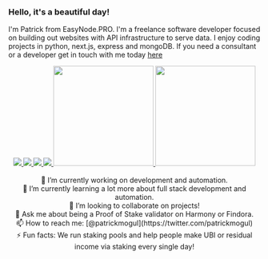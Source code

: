 ### Hello, it's a beautiful day!
I'm Patrick from EasyNode.PRO. I'm a freelance software developer focused on building out websites with API infrastructure to serve data. I enjoy coding projects in python, next.js, express and mongoDB. If you need a consultant or a developer get in touch with me today [here](https://easynode.pro/links)

<div align="center">
<a href="(https://github.com/easy-node-pro/findora-toolbox">
  <img src="https://github-readme-stats.vercel.app/api/pin/?username=easy-node-pro&repo=findora-toolbox&show_icons=true&show_owner=true&hide_border=true&theme=merko" />
</a>
<a href="(https://github.com/easy-node-pro/findora-toolbox-web">
  <img src="https://github-readme-stats.vercel.app/api/pin/?username=easy-node-pro&repo=findora-toolbox-web&show_icons=true&show_owner=true&hide_border=true&theme=merko" />
</a>
<a href="(https://github.com/easy-node-pro/harmony-toolbox">
  <img src="https://github-readme-stats.vercel.app/api/pin/?username=easy-node-pro&repo=harmony-toolbox&show_icons=true&show_owner=true&hide_border=true&theme=merko" />
</a>
<a href="(https://github.com/easy-node-pro/guides.easynode.pro">
  <img src="https://github-readme-stats.vercel.app/api/pin/?username=easy-node-pro&repo=guides.easynode.pro&show_icons=true&show_owner=true&hide_border=true&theme=merko" />
</a>
<a href="(https://github.com/patrickmogul">
  <img height="200" src="https://github-readme-stats.vercel.app/api?username=patrickmogul&show_icons=true&include_orgs=true&line_height=28&hide_border=true&card_width=450&include_all_commits=true&count_private=true&show_icons=true&layout=compact&theme=merko" />
</a>
<a href="(https://github.com/patrickmogul">
  <img height="200" src="https://github-readme-stats.vercel.app/api/top-langs/?username=patrickmogul&show_icons=true&line_height=28&hide_border=true&card_width=450&include_orgs=true&count_private=true&layout=compact&theme=merko" />
</a><br /><br />
🔭 I’m currently working on development and automation.<br />
🌱 I’m currently learning a lot more about full stack development and automation.<br />
👯 I’m looking to collaborate on projects!<br />
💬 Ask me about being a Proof of Stake validator on Harmony or Findora.<br />
📫 How to reach me: [@patrickmogul](https://twitter.com/patrickmogul)<br />
⚡ Fun facts: We run staking pools and help people make UBI or residual income via staking every single day!<br />
</div>
